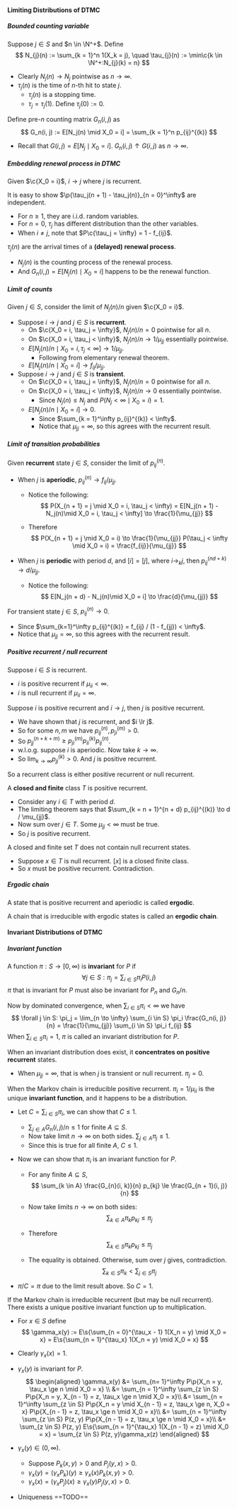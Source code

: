 #### Limiting Distributions of DTMC

##### Bounded counting variable

Suppose $j \in S$ and $n \in \N^+$. Define
$$
N_{j}(n) := \sum_{k = 1}^n 1(X_k = j), \quad \tau_{j}(n) := \min\c{k \in \N^+:N_{j}(k) = n}
$$

- Clearly $N_{j}(n) \to N_j$ pointwise as $n \to \infty$.
- $\tau_j(n)$ is the time of $n$-th hit to state $j$.
  - $\tau_j(n)$ is a stopping time.
  - $\tau_j = \tau_j(1)$. Define $\tau_j(0) := 0$.

Define pre-$n$ counting matrix $G_n(i, j)$ as
$$
G_n(i, j) := E[N_j(n) \mid X_0 = i] = \sum_{k = 1}^n p_{ij}^{(k)}
$$

- Recall that $G(i, j) = E[N_j \mid X_0 = i]$. $G_n(i, j) \uparrow G(i, j)$ as $n \to \infty$.

##### Embedding renewal process in DTMC

Given $\c{X_0 = i}$, $i \to j$ where $j$ is recurrent.

It is easy to show $\p{\tau_j(n + 1) - \tau_j(n)}_{n = 0}^\infty$ are independent.

- For $n \ge 1$, they are i.i.d. random variables.
- For $n = 0$, $\tau_j$ has different distribution than the other variables.
- When $i \neq j$, note that $P\c{\tau_j = \infty} = 1 - f_{ij}$.

$\tau_j(n)$ are the arrival times of a **(delayed) renewal process**.

- $N_j(n)$ is the counting process of the renewal process.
- And $G_n(i, j) = E[N_j(n) \mid X_0 = i]$ happens to be the renewal function.

##### Limit of counts

Given $j \in S$, consider the limit of $N_j (n) / n$ given $\c{X_0 = i}$.

- Suppose $i \to j$ and $j \in S$ is **recurrent**.
  - On $\c{X_0 = i, \tau_j = \infty}$, $N_j(n) / n = 0$ pointwise for all $n$.
  - On $\c{X_0 = i, \tau_j < \infty}$, $N_j(n) / n \to 1 / \mu_{jj}$ essentially pointwise.
  - $E[N_j(n) / n \mid X_0 = i, \tau_j < \infty] \to 1 / \mu_{jj}$.
    - Following from elementary renewal theorem.
  - $E[N_j(n) / n \mid X_0 = i] \to f_{ij} / \mu_{jj}$.
- Suppose $i \to j$ and $j \in S$ is **transient**.
  - On $\c{X_0 = i, \tau_j = \infty}$, $N_j(n) / n = 0$ pointwise for all $n$.
  - On $\c{X_0 = i, \tau_j < \infty}$, $N_j(n) / n \to 0$ essentially pointwise.
    - Since $N_j(n) \le N_j$ and $P(N_j < \infty \mid X_0 = i) = 1$.
  - $E[N_j(n) / n\mid X_0 = i] \to 0$.
    - Since $\sum_{k = 1}^\infty p_{ij}^{(k)} < \infty$.
    - Notice that $\mu_{jj} = \infty$, so this agrees with the recurrent result.

##### Limit of transition probabilities

Given **recurrent** state $j \in S$, consider the limit of $p_{ij}^{(n)}$.

- When $j$ is **aperiodic**, $p_{ij}^{(n)} \to f_{ij} / \mu_{jj}$.

  - Notice the following:
    $$
    P(X_{n + 1} = j \mid X_0 = i, \tau_j < \infty) = E[N_j(n + 1) - N_j(n)\mid X_0 = i, \tau_j < \infty] \to \frac{1}{\mu_{jj}}
    $$

  - Therefore
    $$
    P(X_{n + 1} = j \mid X_0 = i) \to \frac{1}{\mu_{jj}} P(\tau_j < \infty \mid X_0 = i) = \frac{f_{ij}}{\mu_{jj}}
    $$

- When $j$ is **periodic** with period $d$, and $[i] = [j]$, where $i \to_k j$, then $p_{ij}^{(nd + k)} \to d / \mu_{jj}$.

  - Notice the following:
    $$
    E[N_j(n + d) - N_j(n)\mid X_0 = i] \to \frac{d}{\mu_{jj}}
    $$

For transient state $j \in S$, $p_{ij}^{(n)} \to 0$.

- Since $\sum_{k=1}^\infty p_{ij}^{(k)} = f_{ij} / (1 - f_{jj}) < \infty$.
- Notice that $\mu_{jj} = \infty$, so this agrees with the recurrent result.

##### Positive recurrent / null recurrent

Suppose $i \in S$ is recurrent.

- $i$ is positive recurrent if $\mu_{ii} < \infty$.
- $i$ is null recurrent if $\mu_{ii} = \infty$.

Suppose $i$ is positive recurrent and $i \to j$, then $j$ is positive recurrent.

- We have shown that $j$ is recurrent, and $i \lr j$.
- So for some $n, m$ we have $p_{ij}^{(n)}, p_{ji}^{(m)} > 0$.
- So $p^{(n + k + m)}_{jj} \ge p_{ji}^{(m)} p_{ii}^{(k)} p_{ij}^{(n)}$.
- w.l.o.g. suppose $i$ is aperiodic. Now take $k \to \infty$.
- So $\lim_{k \to \infty}p_{jj}^{(k)} > 0$. And $j$ is positive recurrent.

So a recurrent class is either positive recurrent or null recurrent.

A **closed and finite** class $T$ is positive recurrent.

- Consider any $i \in T$ with period $d$.
- The limiting theorem says that $\sum_{k = n + 1}^{n + d} p_{ij}^{(k)} \to d / \mu_{jj}$.
- Now sum over $j \in T$. Some $\mu_{jj} < \infty$ must be true.
- So $j$ is positive recurrent.

A closed and finite set $T$ does not contain null recurrent states.

- Suppose $x \in T$ is null recurrent. $[x]$ is a closed finite class.
- So $x$ must be positive recurrent. Contradiction.

##### Ergodic chain

A state that is positive recurrent and aperiodic is called **ergodic**.

A chain that is irreducible with ergodic states is called an **ergodic chain**.

#### Invariant Distributions of DTMC

##### Invariant function

A function $\pi: S \to [0, \infty)$ is **invariant** for $P$ if
$$
\forall j \in S: \pi_j = \sum_{i \in S} \pi_i P(i, j)
$$
$\pi$ that is invariant for $P$ must also be invariant for $P_n$ and $G_n / n$.

Now by dominated convergence, when $\sum_{i \in S} \pi_i < \infty$ we have
$$
\forall j \in S: \pi_j = \lim_{n \to \infty} \sum_{i \in S} \pi_i \frac{G_n(i, j)}{n} = \frac{1}{\mu_{jj}} \sum_{i \in S} \pi_i f_{ij}
$$
When $\sum_{i \in S} \pi_i = 1$, $\pi$ is called an invariant distribution for $P$.

When an invariant distribution does exist, it **concentrates on positive recurrent** states.

- When $\mu_{jj} = \infty$, that is when $j$ is transient or null recurrent. $\pi_j = 0$.

When the Markov chain is irreducible positive recurrent. $\pi_i = 1 / \mu_{ii}$ is the unique **invariant function**, and it happens to be a distribution.

- Let $C = \sum_{i \in S} \pi_i$, we can show that $C \le 1$.

  - $\sum_{j \in A} G_n(i, j) / n \le 1$ for finite $A \subseteq S$.
  - Now take limit $n \to \infty$ on both sides. $\sum_{j \in A} \pi_j \le 1$.
  - Since this is true for all finite $A$, $C \le 1$.

- Now we can show that $\pi_i$ is an invariant function for $P$.

  - For any finite $A \subseteq S$,
    $$
    \sum_{k \in A} \frac{G_{n}(i, k)}{n} p_{kj} \le \frac{G_{n + 1}(i, j)}{n}
    $$

  - Now take limits $n \to \infty$ on both sides:
    $$
    \sum_{k \in A} \pi_k p_{kj} \le \pi_j
    $$

  - Therefore
    $$
    \sum_{k \in S} \pi_k p_{kj} \le \pi_j
    $$

  - The equality is obtained. Otherwise, sum over $j$ gives, contradiction.
    $$
    \sum_{k \in S} \pi_k < \sum_{j \in S} \pi_j
    $$

- $\pi / C = \pi$ due to the limit result above. So $C = 1$.

If the Markov chain is irreducible recurrent (but may be null recurrent). There exists a unique positive invariant function up to multiplication.

- For $x \in S$ define
  $$
  \gamma_x(y) := E\s{\sum_{n = 0}^{\tau_x - 1} 1(X_n = y) \mid X_0 = x} = E\s{\sum_{n = 1}^{\tau_x} 1(X_n = y) \mid X_0 = x}
  $$

- Clearly $\gamma_x(x) = 1$.

- $\gamma_x (y)$ is invariant for $P$.
  $$
  \begin{aligned}
  \gamma_x(y)
  &= \sum_{n= 1}^\infty P\p{X_n = y, \tau_x \ge n \mid X_0 = x} \\
  &= \sum_{n = 1}^\infty \sum_{z \in S} P\p{X_n = y, X_{n - 1} = z, \tau_x \ge n \mid X_0 = x}\\
  &= \sum_{n = 1}^\infty \sum_{z \in S} P\p{X_n = y \mid X_{n - 1} = z, \tau_x \ge n, X_0 = x} P\p{X_{n - 1} = z, \tau_x \ge n \mid X_0 = x}\\
  &= \sum_{n = 1}^\infty \sum_{z \in S} P(z, y) P\p{X_{n - 1} = z, \tau_x \ge n \mid X_0 = x}\\
  &= \sum_{z \in S} P(z, y) E\s{\sum_{n = 1}^{\tau_x} 1(X_{n - 1} = z) \mid X_0 = x} = \sum_{z \in S} P(z, y)\gamma_x(z)
  \end{aligned}
  $$

- $\gamma_x(y) \in (0, \infty)$.

  - Suppose $P_k(x, y) > 0$ and $P_j(y, x) > 0$.
  - $\gamma_x(y) = (\gamma_x P_k)(y) \ge \gamma_x(x) P_k(x, y) > 0$.
  - $\gamma_x(x) = (\gamma_x P_j)(x) \ge \gamma_x(y) P_j(y, x) > 0$.

- Uniqueness ==TODO==


